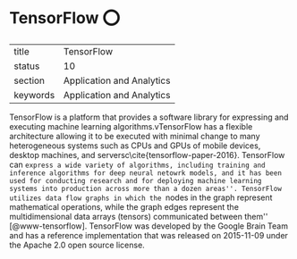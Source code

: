 # TensorFlow :o:


|          |                           |
| -------- | ------------------------- |
| title    | TensorFlow                | 
| status   | 10                        |
| section  | Application and Analytics |
| keywords | Application and Analytics |



TensorFlow is a platform that provides a software library for
expressing and executing machine learning algorithms.vTensorFlow has a
flexible architecture allowing it to be executed with minimal change
to many heterogeneous systems such as CPUs and GPUs of mobile devices,
desktop machines, and serversc\cite{tensorflow-paper-2016}.
TensorFlow can ``express a wide variety of algorithms, including
training and inference algorithms for deep neural netowrk models, and
it has been used for conducting research and for deploying machine
learning systems into production across more than a dozen
areas''. TensorFlow utilizes data flow graphs in which the ``nodes in
the graph represent mathematical operations, while the graph edges
represent the multidimensional data arrays (tensors) communicated
between them'' [@www-tensorflow].  TensorFlow was developed by the
Google Brain Team and has a reference implementation that was released
on 2015-11-09 under the Apache 2.0 open source license.


    

